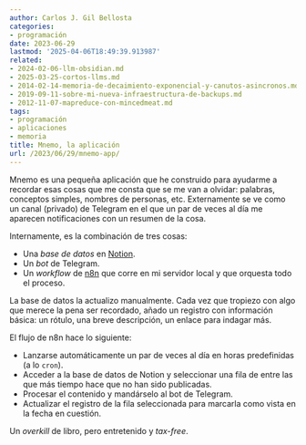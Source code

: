 ```yaml
---
author: Carlos J. Gil Bellosta
categories:
- programación
date: 2023-06-29
lastmod: '2025-04-06T18:49:39.913987'
related:
- 2024-02-06-llm-obsidian.md
- 2025-03-25-cortos-llms.md
- 2014-02-14-memoria-de-decaimiento-exponencial-y-canutos-asincronos.md
- 2019-09-11-sobre-mi-nueva-infraestructura-de-backups.md
- 2012-11-07-mapreduce-con-mincedmeat.md
tags:
- programación
- aplicaciones
- memoria
title: Mnemo, la aplicación
url: /2023/06/29/mnemo-app/
---
```


Mnemo es una pequeña aplicación que he construido para ayudarme a recordar esas cosas que me consta que se me van a olvidar: palabras, conceptos simples, nombres de personas, etc. Externamente se ve como un canal (privado) de Telegram en el que un par de veces al día me aparecen notificaciones con un resumen de la cosa.

Internamente, es la combinación de tres cosas:
* Una _base de datos_ en [Notion](https://notion.so).
* Un _bot_ de Telegram.
* Un _workflow_ de [n8n](https://n8n.io/) que corre en mi servidor local y que orquesta todo el proceso.

La base de datos la actualizo manualmente. Cada vez que tropiezo con algo que merece la pena ser recordado, añado un registro con información básica: un rótulo, una breve descripción, un enlace para indagar más.

El flujo de n8n hace lo siguiente:
* Lanzarse automáticamente un par de veces al día en horas predefinidas (a lo `cron`).
* Acceder a la base de datos de Notion y seleccionar una fila de entre las que más tiempo hace que no han sido publicadas.
* Procesar el contenido y mandárselo al bot de Telegram.
* Actualizar el registro de la fila seleccionada para marcarla como vista en la fecha en cuestión.

Un _overkill_ de libro, pero entretenido y _tax-free_.
